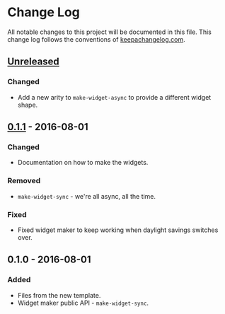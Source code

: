 # Change Log
All notable changes to this project will be documented in this file. This change log follows the conventions of [keepachangelog.com](http://keepachangelog.com/).

## [Unreleased]
### Changed
- Add a new arity to `make-widget-async` to provide a different widget shape.

## [0.1.1] - 2016-08-01
### Changed
- Documentation on how to make the widgets.

### Removed
- `make-widget-sync` - we're all async, all the time.

### Fixed
- Fixed widget maker to keep working when daylight savings switches over.

## 0.1.0 - 2016-08-01
### Added
- Files from the new template.
- Widget maker public API - `make-widget-sync`.

[Unreleased]: https://github.com/your-name/telnetclient/compare/0.1.1...HEAD
[0.1.1]: https://github.com/your-name/telnetclient/compare/0.1.0...0.1.1
